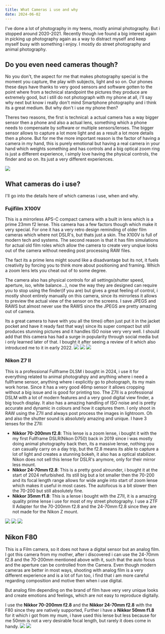 ```yaml
---
title: What Cameras i use and why
date: 2024-06-02
---
```

I've done a lot of photography in my teens, mostly animal photography. But i stopped around 2020-2021.
Recently though ive found a big interest again in picking up photography again as a way to distract myself and keep myself busy with something i enjoy.
I mostly do street photography and animal photography.

## Do you even need cameras though?
No you don't, the aspect for me that makes photography special is the moment you capture, the play with subjects, light and so on.
Our phones these days have thanks to very good sensors and software gotten to the point where from a technical standpoint the pictures they produce are extremely good, but i still do not photograph with my phone at all, i'll say why next but know i really don't mind Smartphone photography and i think its a great medium.
But why don't i use my phone then? 

Theres two reasons, the first is technical: a actual camera has a way bigger sensor then a phone and also a actual lens, something which a phone needs to compensate by software or multiple sensors/lenses. The bigger sensor allows to capture a lot more light and as a result a lot more details then a phone.
But for me the more important reason is the factor of having a camera in my hand, this is purely emotional but having a real camera in your hand which weights something and has controls and a big optical zoom ring is just a different experience, i simply love having the physical controls, the finder and so on. Its just a very different experiences.

<img src="/images/cameras/2024-04-12-11.jpg" style="width: auto" />

## What cameras do i use?
I'll go into the details here of which cameras i use, when and why.

### Fujifilm X100V
This is a mirrorless APS-C compact camera with a built in lens which is a prime 23mm f2 lense. This camera has a few factors though which make it very special.
For one it has a very retro design reminding of older film cameras which where not DSLR's, but thats just a skin. The X100V is full of modern tech and systems.
The second reason is that it has film simulations for actual old film roles which allow the camera to create very unqiue looks out of the camera without needing post processing RAW files.

The fact its a prime lens might sound like a disadvantage but its not, it fuels creativity by forcing you to think more about positioning and framing. Which a zoom lens lets you cheat out of to some degree.

The camera also has physical controls for all settings(shutter speed, aperture, iso, white balance...), now the way they are designed can require you to stop using the finder(if you are) but gives a great feeling of control, i mostly shoot entirely manually on this camera, since its mirrorless it allows to preview the actual view of the sensor on the screens.
I save JPEGS and RAWS but almost never use the RAWS since the JPEGS are pretty amazing out of camera.

Its a great camera to have with you all the time(i often just put it in the jacket pocket and have it ready fast that way) since its super compact but still produces stunning pictures and it handles ISO noise very very well.
I should add that this camera has had a surge in popularity through social media but i only learned later of that. I bought it after seeing a review of it which also introduced me to it in early 2022.
<img src="/images/cameras/2024-03-30-7.jpg" style="height: auto; width: auto" />
<img src="/images/cameras/2024-03-29-11.jpg" style="height: auto; width: auto" />
<img src="/images/cameras/2024-03-26-10.jpg" style="height: auto; width: auto" />

### Nikon Z7 II
This is a professional Fullframe DLSM i bought in 2024, i use it for everything related to animal photograhpy and anything where i need a fullframe sensor, anything where i explicitly go to photograph, its my main work horse.
Since it has a very good 46mp sensor it allows cropping without a big issue and is good for printing too.
The Z7II is a professional DSLM with a lot of modern features and a very good digital view finder, a big touch display. It also has a amazing handling of ISO noise and is pretty accurate and dynamic in colours and how it captures them. I only shoot in RAW using the Z7II and always post process the images in lightroom.
Oh and also the shutter sound is absolutely amazing and unique.
I have 3 lenses for the Z7II:
* **Nikkor 70-200mm f2.8**: This lense is a zoom lense, i bought it with the my first Fullframe DSLR(Nikon D750) back in 2019 since i was mostly doing animal photography back then, its a massive lense, nothing you can casually carry on a day trip, but the f2.8 means its able to capture a lot of light and creates a stunning bokeh, it also has a optical stabilizer. Nikon does not sell this lense for DSLR's anymore, only for their mirror less mount.
* **Nikkor 24-70mm f2.8**: This is a pretty good alrounder, i bought it at the start of 2024 refurbished. Its still big but a lot smaller then the 70-200 and its focal length range allows for wide angle into start of zoom lense which makes it useful in most cases. The autofocus is a bit slower then the 70-200 but still absolutely fine.
* **Nikkor 35mm f1.8**: This is a lense i bought with the Z7II, it is a amazing quality prime lense i use for most of my street photography.
I use a ZTF II Adapter for the 70-200mm f2.8 and the 24-70mm f2.8 since they are not made for the Nikon Z mount.
<img src="/images/cameras/2024-04-14-14.jpg" style="height: auto; width: auto" />
<img src="/images/cameras/2024-04-12-3.jpg" style="height: auto; width: auto" />
<img src="/images/cameras/2024-04-06-8.jpg" style="height: auto; width: auto" />

## Nikon F80
This is a Film camera, so it does not have a digital sensor but an analog film. I got this camera from my mother, after i discovered i can use the 24-70mm f2.8 and the 70-200mm mentioned above with it, such that the auto focus and the aperture can be controlled from the Camera.
Even though modern cameras are better in most ways, shooting with analog film is a very different experience and is a lot of fun too, i find that i am more careful regarding composition and motive then when i use digital.

But analog film depending on the brand of film have very very unique looks and create emotions and feelings, which are not easy to reproduce digitally.

I use the **Nikkor 70-200mm f2.8** and the **Nikkor 24-70mm f2.8** with the F80 since they are natively supported, Further i have a **Nikkor 50mm f1.8** for it which i got from my mum, i have used this lense but less because for me 50mm is not a very desirable focal length, but rarely it does come in handy.
<img src="/images/cameras/2024-04-02-film-41.jpg" style="height: auto; width: auto" />
<img src="/images/cameras/2024-03-28-film-17.jpg" style="height: auto; width: auto" />